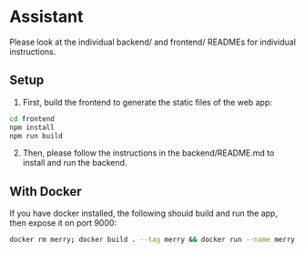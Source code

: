 # Assistant

Please look at the individual backend/ and frontend/ READMEs for individual instructions.

## Setup

1. First, build the frontend to generate the static files of the web app:

```bash
cd frontend
npm install
npm run build
```

2. Then, please follow the instructions in the backend/README.md to install and run the backend.

## With Docker

If you have docker installed, the following should build and run the app, then expose it on port 9000:

```bash
docker rm merry; docker build . --tag merry && docker run --name merry -p 9000:9000 merry
```

